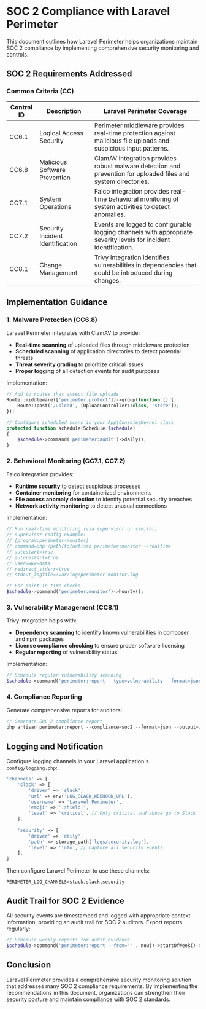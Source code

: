 # SOC 2 Compliance with Laravel Perimeter

This document outlines how Laravel Perimeter helps organizations maintain SOC 2 compliance by implementing comprehensive security monitoring and controls.

## SOC 2 Requirements Addressed

### Common Criteria (CC)

| Control ID | Description | Laravel Perimeter Coverage |
|------------|-------------|----------------------------|
| CC6.1 | Logical Access Security | Perimeter middleware provides real-time protection against malicious file uploads and suspicious input patterns. |
| CC6.8 | Malicious Software Prevention | ClamAV integration provides robust malware detection and prevention for uploaded files and system directories. |
| CC7.1 | System Operations | Falco integration provides real-time behavioral monitoring of system activities to detect anomalies. |
| CC7.2 | Security Incident Identification | Events are logged to configurable logging channels with appropriate severity levels for incident identification. |
| CC8.1 | Change Management | Trivy integration identifies vulnerabilities in dependencies that could be introduced during changes. |

## Implementation Guidance

### 1. Malware Protection (CC6.8)

Laravel Perimeter integrates with ClamAV to provide:

- **Real-time scanning** of uploaded files through middleware protection
- **Scheduled scanning** of application directories to detect potential threats
- **Threat severity grading** to prioritize critical issues
- **Proper logging** of all detection events for audit purposes

Implementation:

```php
// Add to routes that accept file uploads
Route::middleware(['perimeter.protect'])->group(function () {
    Route::post('/upload', [UploadController::class, 'store']);
});

// Configure scheduled scans in your App\Console\Kernel class
protected function schedule(Schedule $schedule)
{
    $schedule->command('perimeter:audit')->daily();
}
```

### 2. Behavioral Monitoring (CC7.1, CC7.2)

Falco integration provides:

- **Runtime security** to detect suspicious processes
- **Container monitoring** for containerized environments
- **File access anomaly detection** to identify potential security breaches
- **Network activity monitoring** to detect unusual connections

Implementation:

```php
// Run real-time monitoring (via supervisor or similar)
// supervisor config example:
// [program:perimeter-monitor]
// command=php /path/to/artisan perimeter:monitor --realtime
// autostart=true
// autorestart=true
// user=www-data
// redirect_stderr=true
// stdout_logfile=/var/log/perimeter-monitor.log

// For point-in-time checks
$schedule->command('perimeter:monitor')->hourly();
```

### 3. Vulnerability Management (CC8.1)

Trivy integration helps with:

- **Dependency scanning** to identify known vulnerabilities in composer and npm packages
- **License compliance checking** to ensure proper software licensing
- **Regular reporting** of vulnerability status

Implementation:

```php
// Schedule regular vulnerability scanning
$schedule->command('perimeter:report --type=vulnerability --format=json --output=/path/to/reports/vulnerabilities.json')->daily();
```

### 4. Compliance Reporting

Generate comprehensive reports for auditors:

```php
// Generate SOC 2 compliance report
php artisan perimeter:report --compliance=soc2 --format=json --output=/path/to/reports/soc2-compliance.json
```

## Logging and Notification

Configure logging channels in your Laravel application's `config/logging.php`:

```php
'channels' => [
    'slack' => [
        'driver' => 'slack',
        'url' => env('LOG_SLACK_WEBHOOK_URL'),
        'username' => 'Laravel Perimeter',
        'emoji' => ':shield:',
        'level' => 'critical', // Only critical and above go to Slack
    ],
    
    'security' => [
        'driver' => 'daily',
        'path' => storage_path('logs/security.log'),
        'level' => 'info', // Capture all security events
    ],
]
```

Then configure Laravel Perimeter to use these channels:

```dotenv
PERIMETER_LOG_CHANNELS=stack,slack,security
```

## Audit Trail for SOC 2 Evidence

All security events are timestamped and logged with appropriate context information, providing an audit trail for SOC 2 auditors. Export reports regularly:

```php
// Schedule weekly reports for audit evidence
$schedule->command('perimeter:report --from="' . now()->startOfWeek()->format('Y-m-d') . '" --to="' . now()->endOfWeek()->format('Y-m-d') . '" --format=csv --output=/path/to/reports/weekly-security-events.csv')->weekly();
```

## Conclusion

Laravel Perimeter provides a comprehensive security monitoring solution that addresses many SOC 2 compliance requirements. By implementing the recommendations in this document, organizations can strengthen their security posture and maintain compliance with SOC 2 standards.